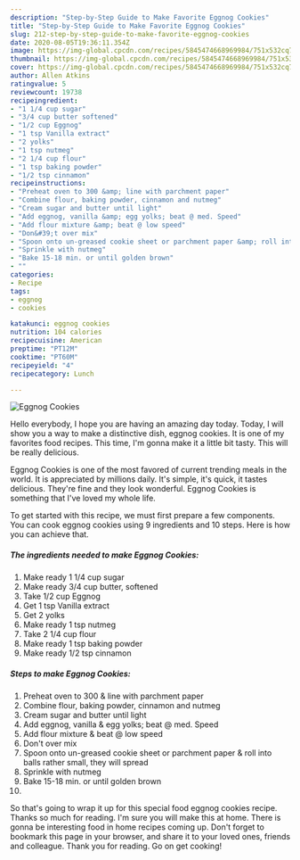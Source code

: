 ```yaml
---
description: "Step-by-Step Guide to Make Favorite Eggnog Cookies"
title: "Step-by-Step Guide to Make Favorite Eggnog Cookies"
slug: 212-step-by-step-guide-to-make-favorite-eggnog-cookies
date: 2020-08-05T19:36:11.354Z
image: https://img-global.cpcdn.com/recipes/5845474668969984/751x532cq70/eggnog-cookies-recipe-main-photo.jpg
thumbnail: https://img-global.cpcdn.com/recipes/5845474668969984/751x532cq70/eggnog-cookies-recipe-main-photo.jpg
cover: https://img-global.cpcdn.com/recipes/5845474668969984/751x532cq70/eggnog-cookies-recipe-main-photo.jpg
author: Allen Atkins
ratingvalue: 5
reviewcount: 19738
recipeingredient:
- "1 1/4 cup sugar"
- "3/4 cup butter softened"
- "1/2 cup Eggnog"
- "1 tsp Vanilla extract"
- "2 yolks"
- "1 tsp nutmeg"
- "2 1/4 cup flour"
- "1 tsp baking powder"
- "1/2 tsp cinnamon"
recipeinstructions:
- "Preheat oven to 300 &amp; line with parchment paper"
- "Combine flour, baking powder, cinnamon and nutmeg"
- "Cream sugar and butter until light"
- "Add eggnog, vanilla &amp; egg yolks; beat @ med. Speed"
- "Add flour mixture &amp; beat @ low speed"
- "Don&#39;t over mix"
- "Spoon onto un-greased cookie sheet or parchment paper &amp; roll into balls rather small, they will spread"
- "Sprinkle with nutmeg"
- "Bake 15-18 min. or until golden brown"
- ""
categories:
- Recipe
tags:
- eggnog
- cookies

katakunci: eggnog cookies 
nutrition: 104 calories
recipecuisine: American
preptime: "PT12M"
cooktime: "PT60M"
recipeyield: "4"
recipecategory: Lunch

---
```



![Eggnog Cookies](https://img-global.cpcdn.com/recipes/5845474668969984/751x532cq70/eggnog-cookies-recipe-main-photo.jpg)

Hello everybody, I hope you are having an amazing day today. Today, I will show you a way to make a distinctive dish, eggnog cookies. It is one of my favorites food recipes. This time, I'm gonna make it a little bit tasty. This will be really delicious.

Eggnog Cookies is one of the most favored of current trending meals in the world. It is appreciated by millions daily. It's simple, it's quick, it tastes delicious. They're fine and they look wonderful. Eggnog Cookies is something that I've loved my whole life.




To get started with this recipe, we must first prepare a few components. You can cook eggnog cookies using 9 ingredients and 10 steps. Here is how you can achieve that.

<!--inarticleads1-->

##### The ingredients needed to make Eggnog Cookies:

1. Make ready 1 1/4 cup sugar
1. Make ready 3/4 cup butter, softened
1. Take 1/2 cup Eggnog
1. Get 1 tsp Vanilla extract
1. Get 2 yolks
1. Make ready 1 tsp nutmeg
1. Take 2 1/4 cup flour
1. Make ready 1 tsp baking powder
1. Make ready 1/2 tsp cinnamon




<!--inarticleads2-->

##### Steps to make Eggnog Cookies:

1. Preheat oven to 300 &amp; line with parchment paper
1. Combine flour, baking powder, cinnamon and nutmeg
1. Cream sugar and butter until light
1. Add eggnog, vanilla &amp; egg yolks; beat @ med. Speed
1. Add flour mixture &amp; beat @ low speed
1. Don&#39;t over mix
1. Spoon onto un-greased cookie sheet or parchment paper &amp; roll into balls rather small, they will spread
1. Sprinkle with nutmeg
1. Bake 15-18 min. or until golden brown
1. 




So that's going to wrap it up for this special food eggnog cookies recipe. Thanks so much for reading. I'm sure you will make this at home. There is gonna be interesting food in home recipes coming up. Don't forget to bookmark this page in your browser, and share it to your loved ones, friends and colleague. Thank you for reading. Go on get cooking!
